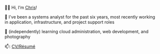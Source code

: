 👋🏽 Hi, I’m [Chris](https://www.linkedin.com/in/chrisevega/)!

👀 I've been a systems analyst for the past six years, most recently working in application, infrastructure, and project support roles

🌱 (independently) learning cloud administration, web development, and photography

📫: [CV/Résumé](https://chris-vega.github.io/cv/)

<!---
chris-vega/chris-vega is a ✨ special ✨ repository because its `README.md` (this file) appears on your GitHub profile.
You can click the Preview link to take a look at your changes.
--->
